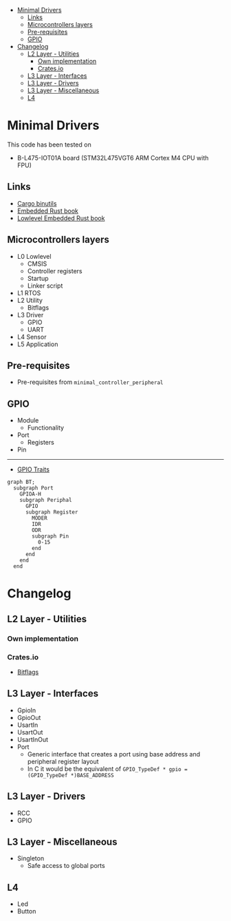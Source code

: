 - [Minimal Drivers](#minimal-drivers)
  - [Links](#links)
  - [Microcontrollers layers](#microcontrollers-layers)
  - [Pre-requisites](#pre-requisites)
  - [GPIO](#gpio)
- [Changelog](#changelog)
  - [L2 Layer - Utilities](#l2-layer---utilities)
    - [Own implementation](#own-implementation)
    - [Crates.io](#cratesio)
  - [L3 Layer - Interfaces](#l3-layer---interfaces)
  - [L3 Layer - Drivers](#l3-layer---drivers)
  - [L3 Layer - Miscellaneous](#l3-layer---miscellaneous)
  - [L4](#l4)

# Minimal Drivers

This code has been tested on

- B-L475-IOT01A board (STM32L475VGT6 ARM Cortex M4 CPU with FPU)

## Links

- [Cargo binutils](https://github.com/rust-embedded/cargo-binutils)
- [Embedded Rust book](https://doc.rust-lang.org/stable/embedded-book/)
- [Lowlevel Embedded Rust book](https://docs.rust-embedded.org/embedonomicon/)

## Microcontrollers layers

- L0 Lowlevel
  - CMSIS
  - Controller registers
  - Startup
  - Linker script
- L1 RTOS
- L2 Utility
  - Bitflags
- L3 Driver
  - GPIO
  - UART
- L4 Sensor
- L5 Application

## Pre-requisites

- Pre-requisites from `minimal_controller_peripheral`

## GPIO

- Module
  - Functionality
- Port
  - Registers
- Pin

---

- [GPIO Traits](https://github.com/mbr/gpio-rs)

```mermaid
graph BT;
  subgraph Port
    GPIOA-H
    subgraph Periphal
      GPIO
      subgraph Register
        MODER
        IDR
        ODR
        subgraph Pin
          0-15
        end
      end
    end
  end
```

# Changelog

## L2 Layer - Utilities

### Own implementation

### Crates.io

- [Bitflags](https://github.com/bitflags/bitflags)

## L3 Layer - Interfaces

- GpioIn
- GpioOut
- UsartIn
- UsartOut
- UsartInOut
- Port
  - Generic interface that creates a port using base address and peripheral register layout
  - In C it would be the equivalent of `GPIO_TypeDef * gpio = (GPIO_TypeDef *)BASE_ADDRESS`

## L3 Layer - Drivers

- RCC
- GPIO

## L3 Layer - Miscellaneous

- Singleton
  - Safe access to global ports

## L4 

- Led
- Button
